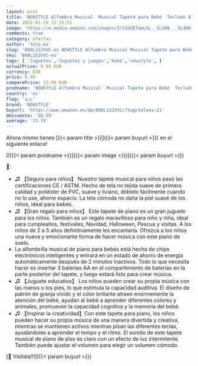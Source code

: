 ```yaml
---
layout: post
title: 'NEWSTYLE Alfombra Musical  Musical Tapete para Bebé  Teclado Alfombra de Piano de Suelo  Sonido Animal Baile Tapete Mat Musical Educativo Juguete para Niños Niño Niña  100 * 36 cm '
date: 2022-01-19 12:35:51
image: 'https://m.media-amazon.com/images/I/51UGETamLhL._SL500_._SL400_.jpg'
comments: true
category: ofertas
author: 'tole.es'
slug: 'B08L1S2VVC-es NEWSTYLE Alfombra Musical Musical Tapete para Bebé Teclado...'
sku: 'B08L1S2VVC-es'
tags: [ 'Juguetes','Juguetes y juegos','bebé','newstyle', ]
actualPrice: 9.99 EUR
currency: EUR
price: 9.99
comparePrice: 13.99 EUR
prodname: 'NEWSTYLE Alfombra Musical  Musical Tapete para Bebé  Teclado Alfombra de Piano de Suelo  Sonido Animal Baile Tapete Mat Musical Educativo Juguete para Niños Niño Niña  100 * 36 cm '
country: 'es'
flag: '🇪🇸'
brand: 'NEWSTYLE'
buyurl: 'https://www.amazon.es/dp/B08L1S2VVC/?tag=tolees-21'
descuento: '28.59'
average: '13.19'
---
```


Ahora mismo tienes [{{< param title >}}]({{< param buyurl >}}) en el siguiente enlace!

[![{{< param prodname >}}]({{< param image >}})]({{< param buyurl >}})

🔎:

- ♫ 【Seguro para niños】 Nuestro tapete musical para niños pasó las certificaciones CE / ASTM. Hecho de tela no tejida suave de primera calidad y poliéster de PVC, suave y liviano, dóblelo fácilmente cuando no lo use, ahorre espacio. La tela cómoda no daña la piel suave de los niños, ideal para bebés.
- ♫ 【Gran regalo para niños】 Este tapete de piano es un gran juguete para los niños. También es un regalo maravilloso para niño y niña, ideal para cumpleaños, festivales, Navidad, Halloween, Pascua y visitas. A los niños de 2 a 5 años definitivamente les encantaría. Ofrezca a los niños una nueva y emocionante forma de hacer música con este piano de suelo.
- La alfombrilla musical de piano para bebés está hecha de chips electrónicos inteligentes y entrará en un estado de ahorro de energía automáticamente después de 2 minutos inactivos. Todo lo que necesita hacer es insertar 3 baterías AA en el compartimiento de baterías en la parte posterior del tapete, y luego estará listo para crear música.
- ♫ 【Juguete educativo】 Los niños pueden crear su propia música con las manos o los pies, lo que estimula la capacidad auditiva. El diseño de patrón de granja vívido y el color brillante atraen enormemente la atención del bebé, ayudan al bebé a aprender diferentes colores y animales, promueven la capacidad cognitiva y la memoria del bebé.
- ♫ 【Inspirar la creatividad】Con este tapete para piano, los niños pueden hacer su propia música de una manera divertida y creativa, mientras se mantienen activos mientras pisan las diferentes teclas, ayudándoles a aprender el tempo y el ritmo. El sonido de este tapete musical de piano de piso es claro con un efecto de luz intermitente. También puede ajustar el volumen para elegir un volumen cómodo.

[🛒 Visítala!!!]({{< param buyurl >}})
